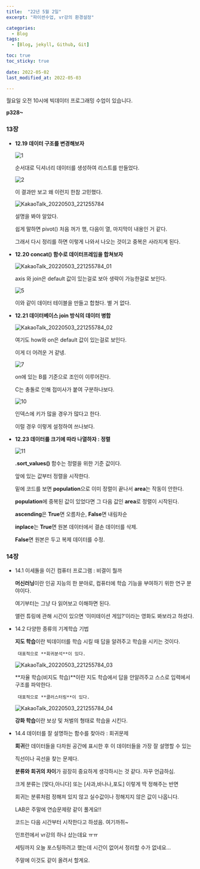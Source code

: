 ```yaml
---
title:  "22년 5월 2일"
excerpt: "파이썬수업, vr강의 환경설정"

categories:
  - Blog
tags:
  - [Blog, jekyll, Github, Git]

toc: true
toc_sticky: true
 
date: 2022-05-02
last_modified_at: 2022-05-03

---
```




월요일 오전 10시에 빅데이터 프로그래밍 수업이 있습니다.



**p328~**

### 13장

- **12.19 데이터 구조를 변경해보자**
    
    ![1](https://user-images.githubusercontent.com/102167336/166459567-3b6b2ad6-c16b-4e65-b3ad-3fb804c8560f.png)
    
     순서대로 딕셔너리 데이터를 생성하여 리스트를 만들었다.
    
    ![2](https://user-images.githubusercontent.com/102167336/166459588-0cd8c2d3-25ae-406e-a8ea-c1817e233e91.png)
    
    이 결과만 보고 왜 이런지 한참 고민했다.
    
    ![KakaoTalk_20220503_221255784](https://user-images.githubusercontent.com/102167336/166459668-c686cbfe-3a92-48d3-aea5-436700d043ba.jpg)
    
    설명을 봐야 알았다.
    
    쉽게 말하면 pivot() 처음 꺼가 행, 다음이 열, 마지막이 내용인 거 같다.
    
    그래서 다시 정리를 하면 이렇게 나와서 나오는 것이고 중복은 사라지게 된다.
    
- **12.20 concat() 함수로 데이터프레임을 합쳐보자**
    
    ![KakaoTalk_20220503_221255784_01](https://user-images.githubusercontent.com/102167336/166459676-1be3d452-e25f-4502-9788-1b47687fc413.jpg)
    
    axis 와 join은 default 값이 있는걸로 보아 생략이 가능한걸로 보인다.
    
    ![5](https://user-images.githubusercontent.com/102167336/166459591-cced285a-a841-4b9d-b06b-f78384f700b7.png)
    
    이와 같이 데이터 테이블을 만들고 합쳤다. 별 거 없다.
    
    
    
- **12.21 데이터베이스 join 방식의 데이터 병합**
    
    ![KakaoTalk_20220503_221255784_02](https://user-images.githubusercontent.com/102167336/166459679-63a8065b-ba1f-46bd-abc2-32db611d9fba.jpg)
    
    여기도 how와 on은 default 값이 있는걸로 보인다. 
    
    이게 더 어려운 거 같넹.
    
    ![7](https://user-images.githubusercontent.com/102167336/166459593-daa04949-cfc9-4fce-a452-ea0abf43331c.png)
    
    on에 있는 B를 기준으로 조인이 이루어진다.
    
    C는 충돌로 인해 접미사가 붙여 구분하나보다.
    
    ![10](https://user-images.githubusercontent.com/102167336/166459596-29d8da43-5a86-4d77-93cc-75cf5523494a.png)
    
    인덱스에 키가 많을 경우가 많다고 한다.
    
    이럴 경우 이렇게 설정하여 쓰나보다.
    
    
    
- **12.23 데이터를 크기에 따라 나열하자 : 정렬**
    
    ![11](https://user-images.githubusercontent.com/102167336/166459599-07c218c9-4836-406f-8424-1958c4212975.png)
    
    **.sort_values()** 함수는 정렬을 위한 기준 값이다.
    
    앞에 있는 값부터 정렬을 시작한다.
    
    밑에 코드를 보면 **population**으로 이미 정렬이 끝나서 **area**는 작동이 안한다.
    
    **population**에 중복된 값이 있었다면 그 다음 값인 **area**로 정렬이 시작된다.
    
    **ascending**은 **True**면 오름차순, **False**면 내림차순
    
    **inplace**는 **True**면 원본 데이터에서 결손 데이터를 삭제.
    
    **False**면 원본은 두고 복제 데이터를 수정. 
    

### 14장

- 14.1 이세돌을 이긴 컴퓨터 프로그램 : 비결이 뭘까
    
    **머신러닝**이란 인공 지능의 한 분야로, 컴퓨터에 학습 기능을 부여하기 위한 연구 분야이다.
    
    여기부터는 그냥 다 읽어보고 이해하면 된다.
    
    앨런 튜링에 관해 시간이 있으면 ‘이미테이션 게임?’이라는 영화도 봐보라고 하셨다.
    
- 14.2 다양한 종류의 기계학습 기법
    
    **지도 학습**이란 빅데이터를 학습 시킬 때 답을 알려주고 학습을 시키는 것이다.
    
       대표적으로 **회귀분석**이 있다.
    
    ![KakaoTalk_20220503_221255784_03](https://user-images.githubusercontent.com/102167336/166459681-84e7e05c-7473-467f-ac3d-36e4fef9a8d6.jpg)
    
    **자율 학습(비지도 학습)**이란 지도 학습에서 답을 안알려주고 스스로 입력에서 구조를 파악한다. 
    
       대표적으로 **클러스터링**이 있다.
    
    ![KakaoTalk_20220503_221255784_04](https://user-images.githubusercontent.com/102167336/166459684-581c203c-abfb-4fbe-ba25-5a6a6028fb35.jpg)
    
    **강화 학습**이란 보상 및 처벌의 형태로 학습을 시킨다.
    
- 14.4 데이터를 잘 설명하는 함수를 찾아라 : 회귀문제
    
    **회귀**란 데이터들을 다차원 공간에 표시한 후 이 데이터들을 가장 잘 설명할 수 있는
    
    직선이나 곡선을 찾는 문제다.
    
    **분류와 회귀의 차이**가 굉장히 중요하게 생각하시는 것 같다. 자꾸 언급하심.
    
    크게 분류는 [맞다,아니다] 또는 [사과,바나나,포도] 이렇게 딱 정해주는 반면
    
    회귀는 분류처럼 정해져 있지 않고 실수값이나 정해지지 않은 값이 나옵니다. 
    
    LAB은 주말에 연습문제랑 같이 풀게요!!

    코드는 다음 시간부터 시작한다고 하셨음. 여기까쥐~

    인프런에서 vr강의 하나 샀는데요 ㅠㅠ 
    
    세팅까지 오늘 포스팅하려고 했는데 시간이 없어서 정리할 수가 없네요...
    
    
    주말에 이것도 같이 올려서 할게요.
 
